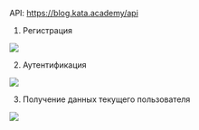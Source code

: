 API: https://blog.kata.academy/api

1. Регистрация

![](img/Register.jpg)

2. Аутентификация

![](img/Authentication.jpg)

3. Получение данных текущего пользователя

![](img/Сurrent-user.jpg)
